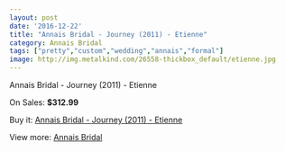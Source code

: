 ```yaml
---
layout: post
date: '2016-12-22'
title: "Annais Bridal - Journey (2011) - Etienne"
category: Annais Bridal
tags: ["pretty","custom","wedding","annais","formal"]
image: http://img.metalkind.com/26558-thickbox_default/etienne.jpg
---
```

Annais Bridal - Journey (2011) - Etienne

On Sales: **$312.99**
<a href="https://www.metalkind.com/en/annais-bridal/4226-etienne.html"><amp-img layout="responsive" width="600" height="600" src="//img.metalkind.com/26558-thickbox_default/etienne.jpg" alt="Annais Bridal - Journey (2011) - Etienne 0" /></a>
<a href="https://www.metalkind.com/en/annais-bridal/4226-etienne.html"><amp-img layout="responsive" width="600" height="600" src="//img.metalkind.com/26560-thickbox_default/etienne.jpg" alt="Annais Bridal - Journey (2011) - Etienne 1" /></a>
<a href="https://www.metalkind.com/en/annais-bridal/4226-etienne.html"><amp-img layout="responsive" width="600" height="600" src="//img.metalkind.com/26563-thickbox_default/etienne.jpg" alt="Annais Bridal - Journey (2011) - Etienne 2" /></a>

Buy it: [Annais Bridal - Journey (2011) - Etienne](https://www.metalkind.com/en/annais-bridal/4226-etienne.html "Annais Bridal - Journey (2011) - Etienne")

View more: [Annais Bridal](https://www.metalkind.com/en/18-annais-bridal "Annais Bridal")